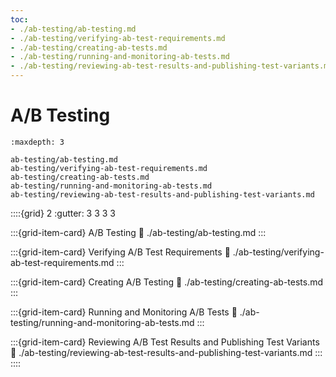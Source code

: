 ```yaml
---
toc:
- ./ab-testing/ab-testing.md
- ./ab-testing/verifying-ab-test-requirements.md
- ./ab-testing/creating-ab-tests.md
- ./ab-testing/running-and-monitoring-ab-tests.md
- ./ab-testing/reviewing-ab-test-results-and-publishing-test-variants.md
---
```

# A/B Testing

```{toctree}
:maxdepth: 3

ab-testing/ab-testing.md
ab-testing/verifying-ab-test-requirements.md
ab-testing/creating-ab-tests.md
ab-testing/running-and-monitoring-ab-tests.md
ab-testing/reviewing-ab-test-results-and-publishing-test-variants.md
```

::::{grid} 2
:gutter: 3 3 3 3

:::{grid-item-card} A/B Testing
:link: ./ab-testing/ab-testing.md
:::

:::{grid-item-card} Verifying A/B Test Requirements
:link: ./ab-testing/verifying-ab-test-requirements.md
:::

:::{grid-item-card} Creating A/B Testing
:link: ./ab-testing/creating-ab-tests.md
:::

:::{grid-item-card} Running and Monitoring A/B Tests
:link: ./ab-testing/running-and-monitoring-ab-tests.md
:::

:::{grid-item-card} Reviewing A/B Test Results and Publishing Test Variants
:link: ./ab-testing/reviewing-ab-test-results-and-publishing-test-variants.md
:::
::::
